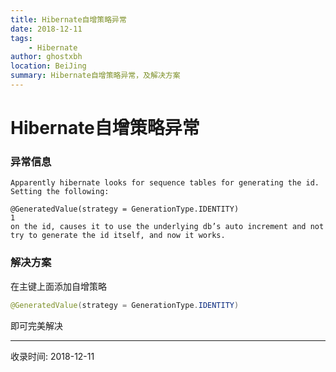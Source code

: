 ```yaml
---
title: Hibernate自增策略异常
date: 2018-12-11
tags:
    - Hibernate
author: ghostxbh
location: BeiJing
summary: Hibernate自增策略异常，及解决方案
---
```

# Hibernate自增策略异常

### 异常信息
```
Apparently hibernate looks for sequence tables for generating the id. Setting the following:

@GeneratedValue(strategy = GenerationType.IDENTITY)
1
on the id, causes it to use the underlying db’s auto increment and not try to generate the id itself, and now it works.

```

### 解决方案

在主键上面添加自增策略

```java
@GeneratedValue(strategy = GenerationType.IDENTITY)
```

即可完美解决

---
收录时间: 2018-12-11

<Vssue :title="$title" />
